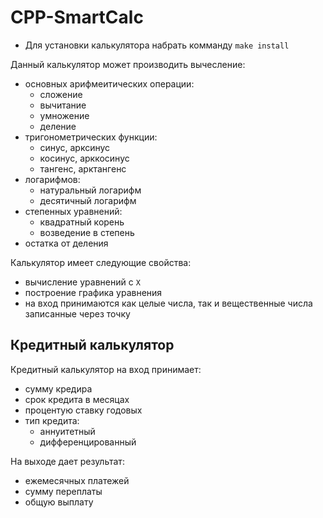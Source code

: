 # CPP-SmartCalc


- Для установки калькулятора набрать комманду `make install`

Данный калькулятор может производить вычесление:
- основных арифмеитических операции:
  - сложение
  - вычитание
  - умножение
  - деление
- тригонометрических функции:
  - синус, арксинус
  - косинус, арккосинус
  - тангенс, арктангенс
- логарифмов:
  - натуральный логарифм
  - десятичный логарифм
- степенных уравнений:
    - квадратный корень
    - возведение в степень
- остатка от деления

Калькулятор имеет следующие свойства:
- вычисление уравнений с `Х`
- построение графика уравнения
- на вход принимаются как целые числа, так и вещественные числа записанные через точку


## Кредитный калькулятор
Кредитный калькулятор на вход принимает:
- сумму кредира
- срок кредита в месяцах
- процентую ставку годовых
- тип кредита:
  - аннуитетный
  - дифференцированный
  
На выходе дает результат:
- ежемесячных платежей
- сумму переплаты
- общую выплату
